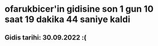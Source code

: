 # ofarukbicer'in gidisine son 1 gun 10 saat 19 dakika 44 saniye kaldi

## Gidis tarihi: 30.09.2022 :(